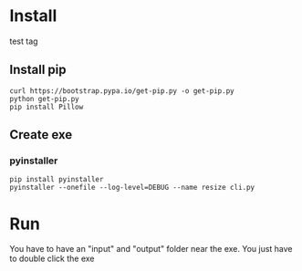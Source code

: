 # Install

test tag

## Install pip 
```
curl https://bootstrap.pypa.io/get-pip.py -o get-pip.py
python get-pip.py
pip install Pillow
```

## Create exe 

### pyinstaller
```
pip install pyinstaller
pyinstaller --onefile --log-level=DEBUG --name resize cli.py
```

# Run
You have to have an "input" and "output" folder near the exe. 
You just have to double click the exe


